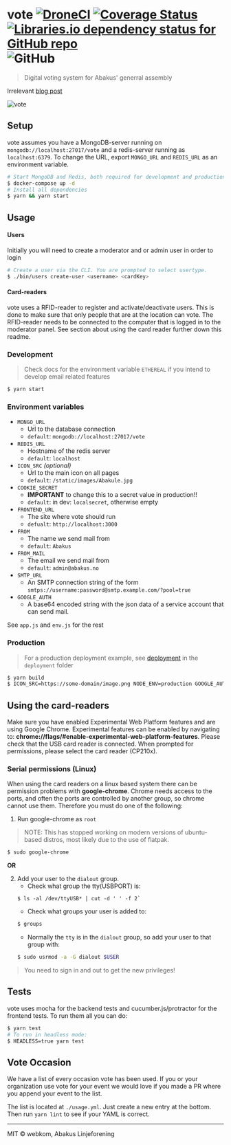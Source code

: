 # vote [![DroneCI](https://ci.webkom.dev/api/badges/webkom/vote/status.svg?branch=master)](https://ci.webkom.dev/webkom/vote) [![Coverage Status](https://coveralls.io/repos/github/webkom/vote/badge.svg?branch=master)](https://coveralls.io/github/webkom/vote?branch=master) [![Libraries.io dependency status for GitHub repo](https://img.shields.io/librariesio/github/webkom/vote)](https://libraries.io/github/webkom/vote#dependencies) ![GitHub](https://img.shields.io/github/license/webkom/vote)

> Digital voting system for Abakus' generral assembly

Irrelevant [blog post](http://webkom.abakus.no/vote/)

![vote](https://i.imgur.com/DIMAJfj.png)

## Setup

vote assumes you have a MongoDB-server running on `mongodb://localhost:27017/vote` and a redis-server running as `localhost:6379`. To change the URL, export `MONGO_URL` and `REDIS_URL` as an environment variable.

```bash
# Start MongoDB and Redis, both required for development and production
$ docker-compose up -d
# Install all dependencies
$ yarn && yarn start
```

## Usage

#### Users

Initially you will need to create a moderator and or admin user in order to login

```bash
# Create a user via the CLI. You are prompted to select usertype.
$ ./bin/users create-user <username> <cardKey>
```

#### Card-readers

vote uses a RFID-reader to register and activate/deactivate users. This is done to make sure that only people that are at the location can vote. The RFID-reader needs to be connected to the computer that is logged in to the moderator panel. See section about using the card reader further down this readme.

### Development

> Check docs for the environment variable `ETHEREAL` if you intend to develop email related features

```bash
$ yarn start
```

### Environment variables

- `MONGO_URL`
  - Url to the database connection
  - `default`: `mongodb://localhost:27017/vote`
- `REDIS_URL`
  - Hostname of the redis server
  - `default`: `localhost`
- `ICON_SRC` _(optional)_
  - Url to the main icon on all pages
  - `default`: `/static/images/Abakule.jpg`
- `COOKIE_SECRET`
  - **IMPORTANT** to change this to a secret value in production!!
  - `default`: in dev: `localsecret`, otherwise empty
- `FRONTEND_URL`
  - The site where vote should run
  - `defualt`: `http://localhost:3000`
- `FROM`
  - The name we send mail from
  - `default`: `Abakus`
- `FROM_MAIL`
  - The email we send mail from
  - `default`: `admin@abakus.no`
- `SMTP_URL`
  - An SMTP connection string of the form `smtps://username:password@smtp.example.com/?pool=true`
- `GOOGLE_AUTH`
  - A base64 encoded string with the json data of a service account that can send mail.

See `app.js` and `env.js` for the rest

### Production

> For a production deployment example, see [deployment](./deployment/README.md) in the `deployment` folder

```bash
$ yarn build
$ ICON_SRC=https://some-domain/image.png NODE_ENV=production GOOGLE_AUTH=base64encoding yarn start
```

## Using the card-readers

Make sure you have enabled Experimental Web Platform features and are using Google Chrome. Experimental features can be enabled by navigating to: **chrome://flags/#enable-experimental-web-platform-features**.
Please check that the USB card reader is connected. When prompted for permissions, please select the card reader (CP210x).

### Serial permissions (Linux)

When using the card readers on a linux based system there can be permission problems with **google-chrome**. Chrome needs access to the ports, and often the ports are controlled by another group, so chrome cannot use them. Therefore you must do one of the following:

1. Run google-chrome as `root`

> NOTE: This has stopped working on modern versions of ubuntu-based distros, most likely due to the
use of flatpak.

```sh
$ sudo google-chrome
```

**OR**

2. Add your user to the `dialout` group.
   - Check what group the tty(USBPORT) is:
   ```
   $ ls -al /dev/ttyUSB* | cut -d ' ' -f 2`
   ```
   - Check what groups your user is added to:
   ```sh
   $ groups
   ```
   - Normally the `tty` is in the `dialout` group, so add your user to that group with:
   ```sh
   $ sudo usrmod -a -G dialout $USER
   ```

> You need to sign in and out to get the new privileges!

## Tests

vote uses mocha for the backend tests and cucumber.js/protractor for the frontend tests. To run them all you can do:

```bash
$ yarn test
# To run in headless mode:
$ HEADLESS=true yarn test
```

## Vote Occasion

We have a list of every occasion vote has been used. If you or your organization use vote for your event we would love if you made a PR where you append your event to the list.

The list is located at `./usage.yml`. Just create a new entry at the bottom. Then run `yarn lint` to see if your YAML is correct.

---

MIT © webkom, Abakus Linjeforening
